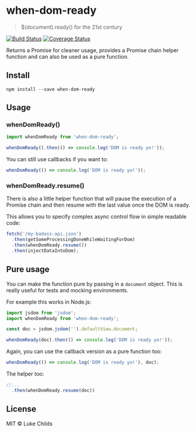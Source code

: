 # when-dom-ready

> $(document).ready() for the 21st century

[![Build Status](https://travis-ci.org/lukechilds/when-dom-ready.svg?branch=master)](https://travis-ci.org/lukechilds/when-dom-ready) [![Coverage Status](https://coveralls.io/repos/github/lukechilds/when-dom-ready/badge.svg?branch=master)](https://coveralls.io/github/lukechilds/when-dom-ready?branch=master)

Returns a Promise for cleaner usage, provides a Promise chain helper function and can also be used as a pure function.

## Install

```shell
npm install --save when-dom-ready
```

## Usage

### whenDomReady()

```js
import whenDomReady from 'when-dom-ready';

whenDomReady().then(() => console.log('DOM is ready yo!'));
```

You can still use callbacks if you want to:

```js
whenDomReady(() => console.log('DOM is ready yo!'));
```

### whenDomReady.resume()

There is also a little helper function that will pause the execution of a Promise chain and then resume with the last value once the DOM is ready.

This allows you to specify complex async control flow in simple readable code:

```js
fetch('/my-badass-api.json')
  .then(getSomeProcessingDoneWhileWaitingForDom)
  .then(whenDomReady.resume())
  .then(injectDataIntoDom);
```

## Pure usage

You can make the function pure by passing in a `document` object. This is really useful for tests and mocking environments.

For example this works in Node.js:

```js
import jsdom from 'jsdom';
import whenDomReady from 'when-dom-ready';

const doc = jsdom.jsdom('').defaultView.document;

whenDomReady(doc).then(() => console.log('DOM is ready yo!'));
```

Again, you can use the callback version as a pure function too:

```js
whenDomReady(() => console.log('DOM is ready yo!'), doc);
```

The helper too:

```js
//...
  .then(whenDomReady.resume(doc))
```

## License

MIT © Luke Childs
